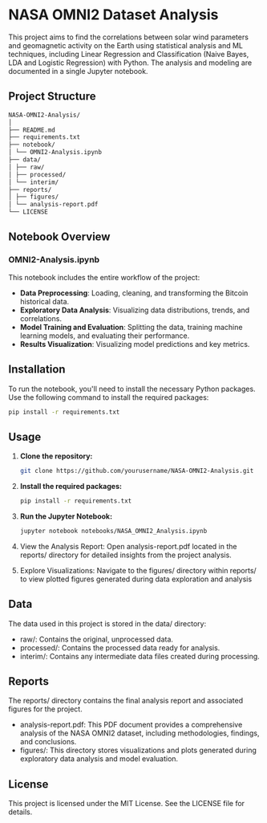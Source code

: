 # NASA OMNI2 Dataset Analysis

This project aims to find the correlations between solar wind parameters and geomagnetic activity on the Earth using statistical analysis and ML techniques, including Linear Regression and Classification (Naive Bayes, LDA and Logistic Regression) with Python. The analysis and modeling are documented in a single Jupyter notebook. 

## Project Structure

```bash
NASA-OMNI2-Analysis/
│
├── README.md
├── requirements.txt
├── notebook/
│ └── OMNI2-Analysis.ipynb
├── data/
│ ├── raw/
│ ├── processed/
│ └── interim/
├── reports/
│ ├── figures/
│ └── analysis-report.pdf
└── LICENSE
```

## Notebook Overview

### OMNI2-Analysis.ipynb
This notebook includes the entire workflow of the project:
- **Data Preprocessing**: Loading, cleaning, and transforming the Bitcoin historical data.
- **Exploratory Data Analysis**: Visualizing data distributions, trends, and correlations.
- **Model Training and Evaluation**: Splitting the data, training machine learning models, and evaluating their performance.
- **Results Visualization**: Visualizing model predictions and key metrics.

## Installation

To run the notebook, you'll need to install the necessary Python packages. Use the following command to install the required packages:

```sh
pip install -r requirements.txt
```

## Usage

1. **Clone the repository:**
   ```bash
   git clone https://github.com/yourusername/NASA-OMNI2-Analysis.git
   ```
   
2. **Install the required packages:**
   ```bash
   pip install -r requirements.txt
   ```
   
3. **Run the Jupyter Notebook:**
   ```bash
   jupyter notebook notebooks/NASA_OMNI2_Analysis.ipynb
   ```
4. View the Analysis Report: Open analysis-report.pdf located in the reports/ directory for detailed insights from the project analysis.

5. Explore Visualizations: Navigate to the figures/ directory within reports/ to view plotted figures generated during data exploration and analysis

## Data

The data used in this project is stored in the data/ directory:

* raw/: Contains the original, unprocessed data.
* processed/: Contains the processed data ready for analysis.
* interim/: Contains any intermediate data files created during processing.

## Reports

The reports/ directory contains the final analysis report and associated figures for the project.

* analysis-report.pdf: This PDF document provides a comprehensive analysis of the NASA OMNI2 dataset, including methodologies, findings, and conclusions.
* figures/: This directory stores visualizations and plots generated during exploratory data analysis and model evaluation.

## License

This project is licensed under the MIT License. See the LICENSE file for details.
